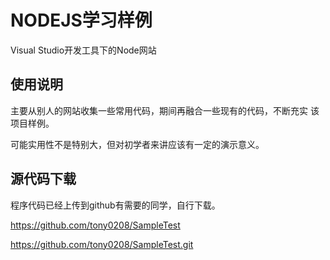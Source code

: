 NODEJS学习样例
==============================
Visual Studio开发工具下的Node网站 


使用说明
----------------------

主要从别人的网站收集一些常用代码，期间再融合一些现有的代码，不断充实
该项目样例。 

可能实用性不是特别大，但对初学者来讲应该有一定的演示意义。



源代码下载
----------------------

程序代码已经上传到github有需要的同学，自行下载。

https://github.com/tony0208/SampleTest

https://github.com/tony0208/SampleTest.git
